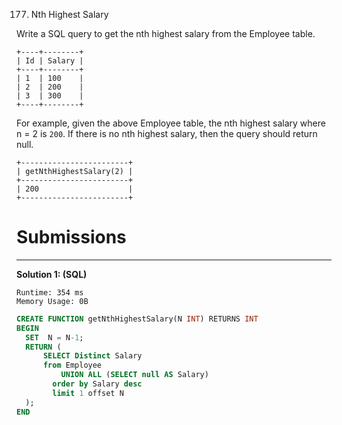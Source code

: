177. Nth Highest Salary

Write a SQL query to get the nth highest salary from the Employee table.
```
+----+--------+
| Id | Salary |
+----+--------+
| 1  | 100    |
| 2  | 200    |
| 3  | 300    |
+----+--------+
```
For example, given the above Employee table, the nth highest salary where n = 2 is `200`. If there is no nth highest salary, then the query should return null.
```
+------------------------+
| getNthHighestSalary(2) |
+------------------------+
| 200                    |
+------------------------+
```

# Submissions
---
**Solution 1: (SQL)**

```
Runtime: 354 ms
Memory Usage: 0B
```
```sql
CREATE FUNCTION getNthHighestSalary(N INT) RETURNS INT
BEGIN
  SET  N = N-1;
  RETURN (
      SELECT Distinct Salary
      from Employee
          UNION ALL (SELECT null AS Salary)
        order by Salary desc 
        limit 1 offset N
  );
END
```